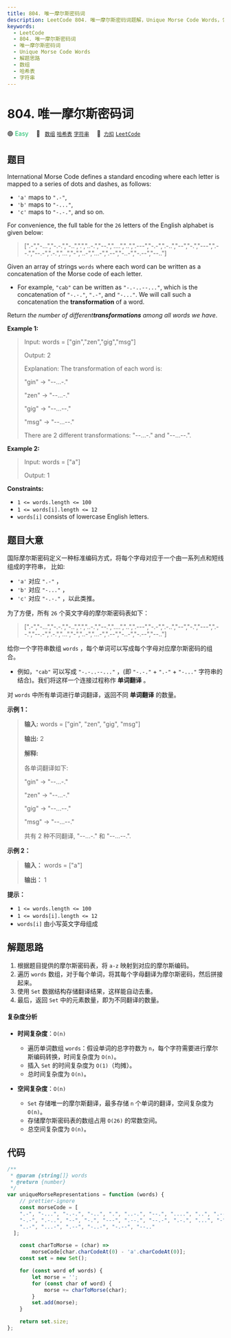 ```yaml
---
title: 804. 唯一摩尔斯密码词
description: LeetCode 804. 唯一摩尔斯密码词题解，Unique Morse Code Words，包含解题思路、复杂度分析以及完整的 JavaScript 代码实现。
keywords:
  - LeetCode
  - 804. 唯一摩尔斯密码词
  - 唯一摩尔斯密码词
  - Unique Morse Code Words
  - 解题思路
  - 数组
  - 哈希表
  - 字符串
---
```


# 804. 唯一摩尔斯密码词

🟢 <font color=#15bd66>Easy</font>&emsp; 🔖&ensp; [`数组`](/tag/array.md) [`哈希表`](/tag/hash-table.md) [`字符串`](/tag/string.md)&emsp; 🔗&ensp;[`力扣`](https://leetcode.cn/problems/unique-morse-code-words) [`LeetCode`](https://leetcode.com/problems/unique-morse-code-words)

## 题目

International Morse Code defines a standard encoding where each letter is
mapped to a series of dots and dashes, as follows:

- `'a'` maps to `".-"`,
- `'b'` maps to `"-..."`,
- `'c'` maps to `"-.-."`, and so on.

For convenience, the full table for the `26` letters of the English alphabet
is given below:

> [".-","-...","-.-.","-..",".","..-.","--.","....","..",".---","-.-",".-..","--","-.","---",".--.","--.-",".-.","...","-","..-","...-",".--","-..-","-.--","--.."]

Given an array of strings `words` where each word can be written as a
concatenation of the Morse code of each letter.

- For example, `"cab"` can be written as `"-.-..--..."`, which is the concatenation of `"-.-."`, `".-"`, and `"-..."`. We will call such a concatenation the **transformation** of a word.

Return _the number of different**transformations** among all words we have_.

**Example 1:**

> Input: words = ["gin","zen","gig","msg"]
>
> Output: 2
>
> Explanation: The transformation of each word is:
>
> "gin" -> "--...-."
>
> "zen" -> "--...-."
>
> "gig" -> "--...--."
>
> "msg" -> "--...--."
>
> There are 2 different transformations: "--...-." and "--...--.".

**Example 2:**

> Input: words = ["a"]
>
> Output: 1

**Constraints:**

- `1 <= words.length <= 100`
- `1 <= words[i].length <= 12`
- `words[i]` consists of lowercase English letters.

## 题目大意

国际摩尔斯密码定义一种标准编码方式，将每个字母对应于一个由一系列点和短线组成的字符串， 比如:

- `'a'` 对应 `".-"` ，
- `'b'` 对应 `"-..."` ，
- `'c'` 对应 `"-.-."` ，以此类推。

为了方便，所有 `26` 个英文字母的摩尔斯密码表如下：

> [".-","-...","-.-.","-..",".","..-.","--.","....","..",".---","-.-",".-..","--","-.","---",".--.","--.-",".-.","...","-","..-","...-",".--","-..-","-.--","--.."]

给你一个字符串数组 `words` ，每个单词可以写成每个字母对应摩尔斯密码的组合。

- 例如，`"cab"` 可以写成 `"-.-..--..."` ，(即 `"-.-."` \+ `".-"` \+ `"-..."` 字符串的结合)。我们将这样一个连接过程称作 **单词翻译** 。

对 `words` 中所有单词进行单词翻译，返回不同 **单词翻译** 的数量。

**示例 1：**

> **输入:** words = ["gin", "zen", "gig", "msg"]
>
> **输出:** 2
>
> **解释:**
>
> 各单词翻译如下:
>
> "gin" -> "--...-."
>
> "zen" -> "--...-."
>
> "gig" -> "--...--."
>
> "msg" -> "--...--."
>
> 共有 2 种不同翻译, "--...-." 和 "--...--.".

**示例 2：**

> **输入：** words = ["a"]
>
> **输出：** 1

**提示：**

- `1 <= words.length <= 100`
- `1 <= words[i].length <= 12`
- `words[i]` 由小写英文字母组成

## 解题思路

1. 根据题目提供的摩尔斯密码表，将 `a-z` 映射到对应的摩尔斯编码。
2. 遍历 `words` 数组，对于每个单词，将其每个字母翻译为摩尔斯密码，然后拼接起来。
3. 使用 `Set` 数据结构存储翻译结果，这样能自动去重。
4. 最后，返回 `Set` 中的元素数量，即为不同翻译的数量。

#### 复杂度分析

- **时间复杂度**：`O(n)`

  - 遍历单词数组 `words`：假设单词的总字符数为 `n`，每个字符需要进行摩尔斯编码转换，时间复杂度为 `O(n)`。
  - 插入 `Set` 的时间复杂度为 `O(1)`（均摊）。
  - 总时间复杂度为 `O(n)`。

- **空间复杂度**：`O(n)`
  - `Set` 存储唯一的摩尔斯翻译，最多存储 `n` 个单词的翻译，空间复杂度为 `O(n)`。
  - 存储摩尔斯密码表的数组占用 `O(26)` 的常数空间。
  - 总空间复杂度为 `O(n)`。

## 代码

```javascript
/**
 * @param {string[]} words
 * @return {number}
 */
var uniqueMorseRepresentations = function (words) {
	// prettier-ignore
	const morseCode = [
    ".-", "-...", "-.-.", "-..", ".", "..-.", "--.", "....", "..", ".---",
    "-.-", ".-..", "--", "-.", "---", ".--.", "--.-", ".-.", "...", "-",
    "..-", "...-", ".--", "-..-", "-.--", "--.."
  ];

	const charToMorse = (char) =>
		morseCode[char.charCodeAt(0) - 'a'.charCodeAt(0)];
	const set = new Set();

	for (const word of words) {
		let morse = '';
		for (const char of word) {
			morse += charToMorse(char);
		}
		set.add(morse);
	}

	return set.size;
};
```
